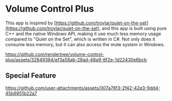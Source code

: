 # Volume Control Plus

This app is inspired by [https://github.com/troylar/quiet-on-the-set](https://github.com/troylar/quiet-on-the-set), and this app is built using pure C++ and the native Windows API, making it use much less memory usage compared to "Quiet on the Set", which is written in C#. Not only does it consume less memory, but it can also access the mute system in Windows.

https://github.com/rendertree/volume-control-plus/assets/32849384/ef3a58ab-28ad-48a9-8f2e-1d22430e6bcb

## Special Feature

https://github.com/user-attachments/assets/007a76f3-2f42-42e3-9dd4-45b6951b22a7
